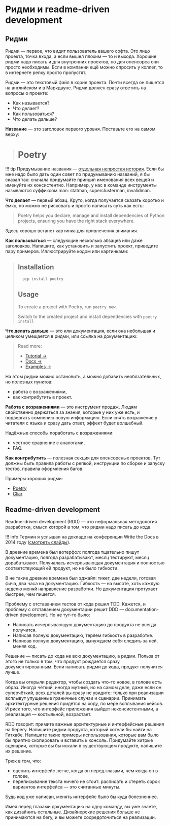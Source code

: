 # Ридми и readme-driven development

## Ридми

Ридми — первое, что видит пользователь вашего софта. Это лицо проекта, точка входа, а если вышел плохим — то и выхода. Хорошие ридми надо писать и для внутренних проектов, но для опенсорса они просто необходимы. Если в компании ещё можно спросить у коллег, то в интернете репку просто пропустят.

Ридми — это текстовый файл в корне проекта. Почти всегда он пишется на английском и в Маркдауне. Ридми должен сразу ответить на вопросы о проекте:

-   Как называется?
-   Что делает?
-   Как пользоваться?
-   Что делать дальше?

**Название** — это заголовок первого уровня. Поставьте его на самом верху:

>   # Poetry

!!! tip
    Придумывание названия — [отдельная непростая история](https://youtu.be/RFfpkrbkvxc). Если бы мне надо было дать один совет по придумыванию названий, я бы сказал так: сначала придумайте принцип именования всех вещей и именуйте их консистентно. Например, у нас в команде инструменты называются суффиксом man: statman, superclusterman, invalidman.

**Что делает** — первый абзац. Круто, когда получается сказать коротко и ёмко, но можно не рисковать и просто написать суть как есть:

>   Poetry helps you declare, manage and install dependencies of Python projects, ensuring you have the right stack everywhere.

Здесь хорошо встанет картинка для привлечения внимания.

**Как пользоваться** — следующие несколько абзацев или даже заголовков. Напишите, как установить и запустить проект, приведите пару примеров. Иллюстрируйте кодом или картинками:

>   ## Installation
>
>       pip install poetry
>
>   ## Usage
>
>   To create a project with Poetry, run `poetry new`.
>
>   Switch to the created project and install dependencies with `poetry install`

**Что делать дальше** — это или документация, если она небольшая и целиком умещается в ридми, или ссылка на документацию:

>   Read more:
>   
>   -   [Tutorial →](docs/tutorial.md)
>   -   [Docs →](docs/index.md)
>   -   [Examples →](docs/examples.md)

На этом ридми можно остановить, а можно добавить необязательных, но полезных пунктов:

-   работа с возражениями,
-   как контрибутить в проект.

**Работа с возражениями** — это инструмент продаж. Людям свойственно держаться за знания, которые у них уже есть, и подвергать сомнению новую информацию. Если снять возражение у читателя с языка и сразу дать ответ, эффект будет волшебный.

Надёжные способы поработать с возражениями:

-   честное сравнение с аналогами,
-   FAQ.

**Как контрибутить** — полезная секция для опенсорсных проектов. Тут должны быть правила работы с репкой, инструкции по сборке и запуску тестов, правила оформления багов.

Примеры хороших ридми:

-   [Poetry](https://github.com/sdispater/poetry)
-   [Cliar](https://github.com/moigagoo/cliar/)


## Readme-driven development

Readme-driven development (RDD) — это неформальная методология разработки, смысл которой в том, что ридми надо писать до кода.

!!! info
    Термин я услышал на докладе на конференции Write the Docs в 2014 году ([смотреть слайды](https://oncletom.io/talks/2014/okfestival/#/)).

В древние времена был вотерфол: полгода тщательно пишут документацию, полгода разрабатывают, месяц тестируют, месяц дорабатывают. Получалась исчерпывающая документация и полностью соответствующий ей продукт, но не было гибкости.

В не такие древние времена был эджайл: тикет, две недели, готовая фича, два часа на документацию. Гибкость — на высоте, хоть каждую неделю меняй направление разработки. Но документация протухает быстрее, чем пишется.

Проблему с отставанием тестов от кода решил TDD. Кажется, и проблему с отставанием документации решит DDD — documentation-driven development. Но не тут-то было:

-   Написать исчерпывающую документацию до продукта не всегда получится.
-   Написав полную документацию, теряем гибкость в разработке.
-   Написав полную документацию, вынуждаем себя следить за ней, меняя код.

Решение — писать до кода не всю документацию, а ридми. Польза от этого не только в том, что продукт рождается сразу документированным. Если написать ридми до кода, продукт получится лучше.

Когда вы открыли редактор, чтобы создать что-то новое, в голове есть образ. Иногда чёткий, иногда мутный, но на самом деле, даже если он суперчёткий, всех деталей вы сразу не увидите: только при реализации всплывут упущенные граничные случаи и сценарии. Принимать архитектурные решения придётся на ходу, по мере всплывания кейсов. И риск того, что интерфейс приложения выйдет неконсистентными, а реализация — костыльной, возрастает.

RDD говорит: примите важные архитектурные и интерфейсные решения на берегу. Напишите ридми продукта, который хотели бы найти на Гитхабе. Напишите такие примеры использования, которые вам было бы приятно скопировать и вставить к консоль. Придумайте хитрые сценарии, которые вы бы искали в существующем продукте, напишите их решение.

Трюк в том, что:

-   оценить интерфейс легче, когда он перед глазами, чем когда он в голове,
-   переписывание текста ничего не стоит: расписать и стереть сорок вариантов интерфейса — это считанные минуты.

Будь код уже написан, менять интерфейс было бы куда болезненнее.

Имея перед глазами документацию на одну команду, вы уже знаете, как дизайнить остальные. Дизайнерские решения больше не принимаются на бегу, и вы можете сосредоточиться на реализации.
